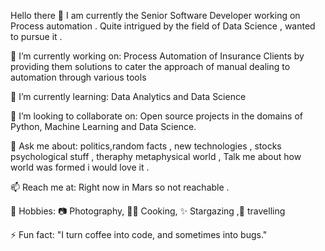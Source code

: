 Hello there 👋
I am currently the Senior Software Developer working on Process automation .
Quite intrigued by the field of Data Science , wanted to pursue it .

🔭 I’m currently working on: Process Automation of Insurance Clients by providing them solutions to cater the approach of manual dealing to automation through various tools

🌱 I’m currently learning: Data Analytics and Data Science 

👯 I’m looking to collaborate on: Open source projects in the domains of Python, Machine Learning and Data Science.

💬 Ask me about: politics,random facts , new technologies , stocks psychological stuff , theraphy metaphysical world , Talk me about how world was formed i would love it .

📫 Reach me at: Right now in Mars so not reachable .

👾 Hobbies:  📷 Photography, 👨‍🍳 Cooking, ✨ Stargazing ,👯 travelling

⚡ Fun fact: "I turn coffee into code, and sometimes into bugs."

<!---
Decadent-tech/Decadent-tech is a ✨ special ✨ repository because its `README.md` (this file) appears on your GitHub profile.
You can click the Preview link to take a look at your changes.
--->
